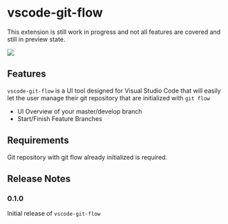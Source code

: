 # vscode-git-flow

This extension is still work in progress and not all features are covered and still in preview state. 

![](https://raw.githubusercontent.com/PsykoSoldi3r/vscode-itunes/master/screenshots/screenshot-v0.1.0.png)

## Features

`vscode-git-flow` is a UI tool designed for Visual Studio Code that will easily let the user manage their git repository that are initialized with `git flow`

* UI Overview of your master/develop branch
* Start/Finish Feature Branches

## Requirements

Git repository with git flow already initialized is required.

<!-- ## Extension Settings

Include if your extension adds any VS Code settings through the `contributes.configuration` extension point.

For example:

This extension contributes the following settings:

* `myExtension.enable`: enable/disable this extension
* `myExtension.thing`: set to `blah` to do something

## Known Issues

Calling out known issues can help limit users opening duplicate issues against your extension. -->

## Release Notes

### 0.1.0

Initial release of `vscode-git-flow`
